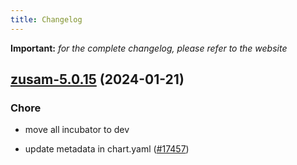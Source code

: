 ```yaml
---
title: Changelog
---
```


**Important:**
*for the complete changelog, please refer to the website*



## [zusam-5.0.15](https://github.com/truecharts/charts/compare/zusam-5.0.14...zusam-5.0.15) (2024-01-21)

### Chore



- move all incubator to dev

- update metadata in chart.yaml ([#17457](https://github.com/truecharts/charts/issues/17457))